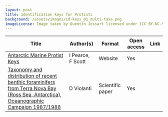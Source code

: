 ```yaml
---
layout: post
title: Identification keys for Protists
background: /assets/images/id-keys_01_multi-taxa.png
imageLicense: Image taken by Quentin Jossart licensed under [CC BY-NC-SA 4.0](https://creativecommons.org/licenses/by-nc-sa/4.0/).
---
```




Title | Author(s) | Format | Open access | Link
-- | -- | -- | -- | --
[Antarctic Marine Protist Keys](https://taxonomic.aad.gov.au/index.html) | I Pearce, F Scott | Website | Yes | 
[Taxonomy  and distribution of recent benthic foraminifers from Terra Nova Bay (Ross Sea, Antarctica), Oceanographic Campaign 1987/1988](https://www.researchgate.net/publication/236593815_Taxonomy_and_distribution_of_recent_benthic_foraminifers_from_Terra_Nova_Bay_Ross_Sea_Antarctica_Oceanographic_Campaign_19871988) | D Violanti | Scientific paper | Yes | 

